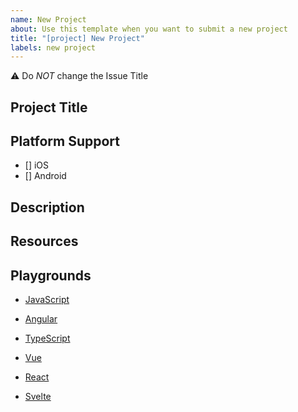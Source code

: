```yaml
---
name: New Project
about: Use this template when you want to submit a new project
title: "[project] New Project"
labels: new project
---
```


:warning: Do _NOT_ change the Issue Title

<!-- 
Please give your project a short descriptive title.
 - Alphanumeric only. 
-->
## Project Title


<!-- Please indicate with [x], which platforms your project currently supports. -->
## Platform Support
- [] iOS
- [] Android


<!-- 
Please give a detailed description of your project.
The markdown formate you use here will be used in the projects README. 
-->
## Description


<!-- 
Detail any related resources for your project. Maybe you where inspired by a tutorial or design etc...
The markdown formate you use here will be used in the projects README .
-->
## Resources


<!-- Please add your projects' playground link(s) here -->
## Playgrounds
- [JavaScript](url)

- [Angular](url)

- [TypeScript](url)

- [Vue](url)

- [React](url)

- [Svelte](url)
